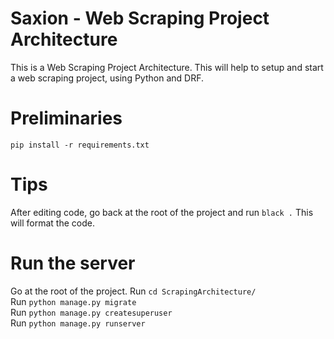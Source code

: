 # Saxion - Web Scraping Project Architecture
This is a Web Scraping Project Architecture.
This will help to setup and start a web scraping project, using Python and DRF.

# Preliminaries
`pip install -r requirements.txt`

# Tips
After editing code, go back at the root of the project and run `black .`
This will format the code.

# Run the server
Go at the root of the project.
Run `cd ScrapingArchitecture/`<br>
Run `python manage.py migrate`<br>
Run `python manage.py createsuperuser`<br>
Run `python manage.py runserver`